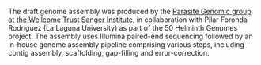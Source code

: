 [//]: # (Created by ./bin/manage_files.pl from ./species/Hydatigera_taeniaeformis/PRJEB534/Hydatigera_taeniaeformis_PRJEB534.assembly.html on Thu Jun 11 13:44:30 2020)
The draft genome assembly was produced by the [Parasite Genomic group at the Wellcome Trust Sanger Institute](http://www.sanger.ac.uk/research/projects/parasitegenomics/), in collaboration with Pilar Foronda Rodríguez (La Laguna University) as part of the 50 Helminth Genomes project. The assembly uses Illumina paired-end sequencing followed by an in-house genome assembly pipeline comprising various steps, including contig assembly, scaffolding, gap-filling and error-correction.
